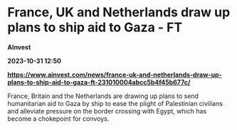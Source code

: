 # France, UK and Netherlands draw up plans to ship aid to Gaza - FT
**AInvest**

**2023-10-31 12:50**

**https://www.ainvest.com/news/france-uk-and-netherlands-draw-up-plans-to-ship-aid-to-gaza-ft-231010004abcc5b4f45b677c/**

France, Britain and the Netherlands are drawing up plans to send humanitarian aid to Gaza by ship to ease the plight of Palestinian civilians and alleviate pressure on the border crossing with Egypt, which has become a chokepoint for convoys.